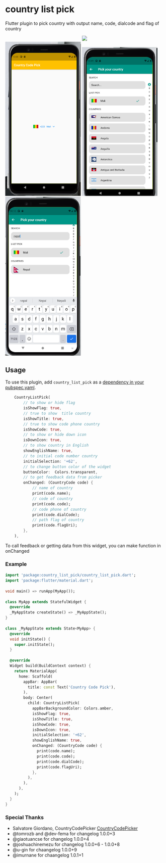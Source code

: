 # country list pick

Flutter plugin to pick country with output name, code, dialcode and flag of country

<div style="text-align:center">
<img src="https://raw.githubusercontent.com/hifiaz/country-list-pick/master/screenshot/screenrecord.gif" width="240"/>
</div>
<img src="https://raw.githubusercontent.com/hifiaz/country-list-pick/master/screenshot/flutter_01.png" width="240"/>
<img src="https://raw.githubusercontent.com/hifiaz/country-list-pick/master/screenshot/flutter_02.png" width="240"/>
<img src="https://raw.githubusercontent.com/hifiaz/country-list-pick/master/screenshot/flutter_03.png" width="240"/>

## Usage

To use this plugin, add `country_list_pick` as a [dependency in your pubspec.yaml](https://flutter.io/platform-plugins/).

```dart
    CountryListPick(
        // to show or hide flag
        isShowFlag: true,
        // true to show  title country
        isShowTitle: true,
        // true to show code phone country
        isShowCode: true,
        // to show or hide down icon
        isDownIcon: true,
        // to show country in English
        showEnglishName: true,
        // to initial code number country
        initialSelection: '+62',
        // to change button color of the widget
        buttonColor:  Colors.transparent,
        // to get feedback data from picker
        onChanged: (CountryCode code) {
            // name of country
            print(code.name);
            // code of country
            print(code.code);
            // code phone of country
            print(code.dialCode);
            // path flag of country
            print(code.flagUri);
        },
    ),
```

To call feedback or getting data from this widget, you can make function in onChanged

### Example

```dart
import 'package:country_list_pick/country_list_pick.dart';
import 'package:flutter/material.dart';

void main() => runApp(MyApp());

class MyApp extends StatefulWidget {
  @override
  _MyAppState createState() => _MyAppState();
}

class _MyAppState extends State<MyApp> {
  @override
  void initState() {
    super.initState();
  }

  @override
  Widget build(BuildContext context) {
    return MaterialApp(
      home: Scaffold(
        appBar: AppBar(
          title: const Text('Country Code Pick'),
        ),
        body: Center(
          child: CountryListPick(
            appBarBackgroundColor: Colors.amber,
            isShowFlag: true,
            isShowTitle: true,
            isShowCode: true,
            isDownIcon: true,
            initialSelection: '+62',
            showEnglishName: true,
            onChanged: (CountryCode code) {
              print(code.name);
              print(code.code);
              print(code.dialCode);
              print(code.flagUri);
            },
          ),
        ),
      ),
    );
  }
}
```

### Special Thanks

- Salvatore Giordano, CountryCodePicker [CountryCodePicker](https://github.com/imtoori/CountryCodePicker)
- @tomrozb and @dev-fema for changelog 1.0.0+3
- @giaotuancse for changelog 1.0.0+4
- @joshuachinemezu for changelog 1.0.0+6 - 1.0.0+8
- @u-gin for chaangelog 1.0.0+9
- @imurnane for chaangelog 1.0.1+1
